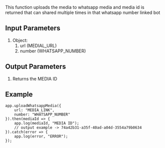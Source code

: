 This function uploads the media to whatsapp media and media id is returned that can shared multiple times in that whatsapp number linked bot
​

## Input Parameters

1. Object:
    1. url (MEDIAL_URL)
    2. number (WHATSAPP_NUMBER)

 

## Output Parameters

1. Returns the MEDIA ID

## Example

``` 
app.uploadWhatsappMedia({
    url: "MEDIA_LINK",
    number: "WHATSAPP_NUMBER"
}).then(mediaId => {
    app.log(mediaId, "MEDIA ID");
    // output example -> 74a42b31-a35f-40ad-a04d-3554a79b0634
}).catch(error => {
    app.log(error, "ERROR");
});
```
